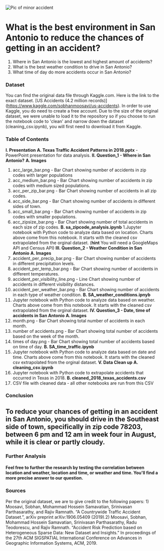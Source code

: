 ![Pic of minor accident](https://github.com/Corters22/Traffic_Data_in_Texas_Project1/blob/main/fender-bender-costarica.jpg)

# What is the best environment in San Antonio to reduce the chances of getting in an accident?

1) Where in San Antonio is the lowest and highest amount of accidents? 
2) What is the best weather condition to drive in San Antonio? 
3) What time of day do more accidents occur in San Antonio?

### Dataset
You can find the original data file through Kaggle.com. Here is the link to the exact dataset. [US Accidents (4.2 million records)] (https://www.kaggle.com/sobhanmoosavi/us-accidents). In order to use Kaggle, you do need to create a free account. Due to the size of the original dataset, we were unable to load it to the repository so if you choose to run the notebook code to 'clean' and narrow down the dataset (cleaning_csv.ipynb), you will first need to download it from Kaggle.

### Table of Contents
**I. Presentation**
**A. Texas Traffic Accident Patterns in 2018.pptx** - PowerPoint presentation for data analysis.
**II. Question_1 - Where in San Antonio?**
**A. Images**
1. acc_large_bar.png - Bar Chart showing number of accidents in zip codes with larger populations
2. acc_medium_bar.png - Bar Chart showing number of accidents in zip codes with medium sized populations.
3. acc_per_zip_bar.png - Bar Chart showing number of accidents in all zip codes.
4. acc_side_bar.png - Bar Chart showing number of accidents in different sides of town.
5. acc_small_bar.png - Bar Chart showing number of accidents in zip codes with smaller populations.
6. acc_zipsize_bar.png - Bar Chart showing number of total accidents in each size of zip codes.
**B. sa_zipcode_analysis.ipynb**
1.Jupyter notebook with Python code to analyze data based on location. Charts above come from this notebook. It starts with the cleaned csv extrapolated from the orginal dataset. (**hint** You will need a GoogleMaps API and Census API)
**III. Question_2 - Weather Condition in San Antonio**
**A. Images**
1. accident_per_precip_bar.png - Bar Chart showing number of accidents in different precipitation levels.
2. accident_per_temp_bar.png - Bar Chart showing number of accidents in different temperatures.
3. accident_per_visibility_line.png - Line Chart showing number of accidents in different visibility distances.
4. accident_per_weather_bar.png - Bar Chart showing number of accidents in each type of weather condition. 
**B. SA_weather_conditions.ipnyb**
1. Jupyter notebook with Python code to analyze data based on weather. Charts above come from this notebook. It starts with the cleaned csv extrapolated from the orginal dataset. 
**IV. Question_3 - Date, time of accidents in San Antonio**
**A. Images**
1. month.png - Bar Chart showing total number of accidents in each month.
2. number of accidents.png - Bar Chart showing total number of accidents based on the week of the month.
3. times of day.png - Bar Chart showing total number of accidents based on time of day.
**B. SA_time_traffic.ipynb**
1. Jupyter notebook with Python code to analyze data based on date and time. Charts above come from this notebook. It starts with the cleaned csv extrapolated from the orginal dataset. 
**V. Data Clean up**
**A. cleaning_csv.ipynb**
1. Jupyter notebook with Python code to extrapolate accidents that occurred in Texas in 2018.
**B. cleaned_2018_texas_accidents.csv**
1. CSV file with cleaned data - all other notebooks are run from this CSV

### Conclusion

## To reduce your chances of getting in an accident in San Antonio, you should drive in the Southeast side of town, specifically in zip code 78203, between 6 pm and 12 am in week four in August, while it is clear or partly cloudy.

### Further Analysis
####    Feel free to further the research by testing the correlation between location and weather, location and time, or weather and time. You'll find a more precise answer to our question. 

### Sources

Per the original dataset, we are to give credit to the following papers: 1) Moosavi, Sobhan, Mohammad Hossein Samavatian, Srinivasan Parthasarathy, and Rajiv Ramnath. “A Countrywide Traffic Accident Dataset.”, arXiv preprint arXiv:1906.05409 (2019).2) Moosavi, Sobhan, Mohammad Hossein Samavatian, Srinivasan Parthasarathy, Radu Teodorescu, and Rajiv Ramnath. “Accident Risk Prediction based on Heterogeneous Sparse Data: New Dataset and Insights.” In proceedings of the 27th ACM SIGSPATIAL International Conference on Advances in Geographic Information Systems, ACM, 2019.
